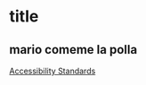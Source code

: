 <html>
  <head>
        <meta charset="utf 8">
        <title>Index</title>
 
  </head>
  <body>
    <h1>title</h1>
    <h2>mario comeme la polla</h2>
    <a href="https://5813954.github.io/MY-WEBPAGE/Accesibility-standarts.md"> Accessibility Standards</a>
  </body>
  
</html>
